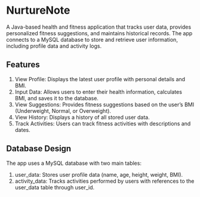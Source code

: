 # NurtureNote
A Java-based health and fitness application that tracks user data, provides personalized fitness suggestions, and maintains historical records. The app connects to a MySQL database to store and retrieve user information, including profile data and activity logs.

## Features
1. View Profile: Displays the latest user profile with personal details and BMI.
2. Input Data: Allows users to enter their health information, calculates BMI, and saves it to the database.
3. View Suggestions: Provides fitness suggestions based on the user’s BMI (Underweight, Normal, or Overweight).
4. View History: Displays a history of all stored user data.
5. Track Activities: Users can track fitness activities with descriptions and dates.

## Database Design
The app uses a MySQL database with two main tables:
1. user_data: Stores user profile data (name, age, height, weight, BMI).
2. activity_data: Tracks activities performed by users with references to the user_data table through user_id.
